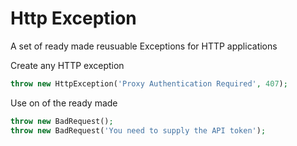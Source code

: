 # Http Exception

A set of ready made reusuable Exceptions for HTTP applications


Create any HTTP exception

```php
throw new HttpException('Proxy Authentication Required', 407);
```

Use on of the ready made

```php
throw new BadRequest();
throw new BadRequest('You need to supply the API token');
```